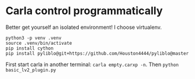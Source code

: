 # Carla control programmatically

Better get yourself an isolated environment! I choose virtualenv.

```
python3 -p venv .venv
source .venv/bin/activate
pip install cython
pip install pyliblo@git+https://github.com/Houston4444/pyliblo@master
```

First start carla in another terminal: `carla empty.carxp -n`.
Then `python basic_lv2_plugin.py`
